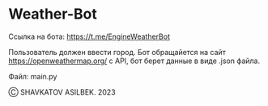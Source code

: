 # Weather-Bot

Ссылка на бота: https://t.me/EngineWeatherBot 

Пользователь должен ввести город.
Бот обращайется на сайт https://openweathermap.org/ с API, бот берет данные в виде .json файла.

Файл: main.py

Ⓒ SHAVKATOV ASILBEK. 2023
